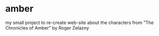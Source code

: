 # amber
my small project to re-create web-site about the characters from "The Chronicles of Amber" by Roger Zelazny
